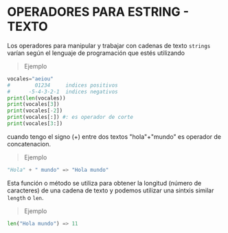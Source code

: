 # OPERADORES PARA ESTRING - TEXTO
Los operadores para manipular y trabajar con cadenas de texto `strings` 
varían según el lenguaje de programación que estés utilizando

>Ejemplo
```python
vocales="aeiou"
#        01234     indices positivos
#      -5-4-3-2-1  indices negativos
print(len(vocales))
print(vocales[3])
print(vocales[-2])
print(vocales[:]) #: es operador de corte
print(vocales[3:])
```
cuando tengo el signo (+) entre dos textos "hola"+"mundo" es operador de concatenacion.
> Ejemplo
```python
"Hola" + " mundo" => "Hola mundo"
```
Esta función o método se utiliza para obtener la longitud (número de caracteres) de 
una cadena de texto y podemos utilizar una sintxis similar `length` o `len`.
> Ejemplo
```python
len("Hola mundo") => 11
```